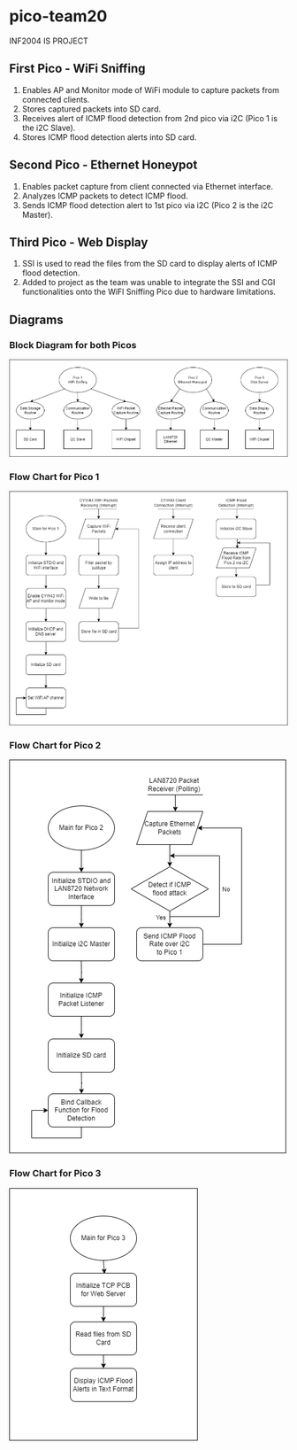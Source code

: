 # pico-team20
INF2004 IS PROJECT

## First Pico - WiFi Sniffing
1. Enables AP and Monitor mode of WiFi module to capture packets from connected clients.
2. Stores captured packets into SD card.
3. Receives alert of ICMP flood detection from 2nd pico via i2C (Pico 1 is the i2C Slave). 
4. Stores ICMP flood detection alerts into SD card.

## Second Pico - Ethernet Honeypot
1. Enables packet capture from client connected via Ethernet interface.
2. Analyzes ICMP packets to detect ICMP flood.
3. Sends ICMP flood detection alert to 1st pico via i2C (Pico 2 is the i2C Master).

## Third Pico - Web Display
1. SSI is used to read the files from the SD card to display alerts of ICMP flood detection.
2. Added to project as the team was unable to integrate the SSI and CGI functionalities onto the WiFI Sniffing Pico due to hardware limitations.

## Diagrams
### Block Diagram for both Picos
<img src="/Block%20Diagram.png"/>

### Flow Chart for Pico 1
<img src="/FlowChartPico1.png"/>

### Flow Chart for Pico 2
<img src="/FlowChartPico2.png"/>

### Flow Chart for Pico 3
<img src="/FlowChartPico3.png"/>
